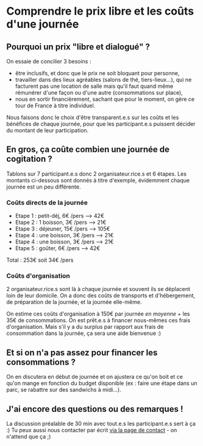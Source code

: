 # Comprendre le prix libre et les coûts d'une journée

## Pourquoi un prix "libre et dialogué" ?

On essaie de concilier 3 besoins :
- être inclusifs, et donc que le prix ne soit bloquant pour personne,
- travailler dans des lieux agréables (salons de thé, tiers-lieux...), qui ne facturent pas une location de salle mais qu'il faut quand même rémunérer d'une façon ou d'une autre (consommations sur place),
- nous en sortir financièrement, sachant que pour le moment, on gère ce tour de France à titre individuel.

Nous faisons donc le choix d'être transparent.e.s sur les coûts et les bénéfices de chaque journée, pour que les participant.e.s puissent décider du montant de leur participation.

## En gros, ça coûte combien une journée de cogitation ?

Tablons sur 7 participant.e.s donc 2 organisateur.rice.s et 6 étapes. Les montants ci-dessous sont donnés à titre d'exemple, évidemment chaque journée est un peu différente.

### Coûts directs de la journée
- Etape 1 : petit-déj, 6€ /pers --> 42€
- Etape 2 : 1 boisson, 3€ /pers --> 21€
- Etape 3 : déjeuner, 15€ /pers --> 105€
- Etape 4 : une boisson, 3€ /pers --> 21€
- Etape 4 : une boisson, 3€ /pers --> 21€
- Etape 5 : goûter, 6€ /pers --> 42€

Total : 253€ soit 34€ /pers

### Coûts d'organisation

2 organisateur.rice.s sont là à chaque journée et souvent ils se déplacent loin de leur domicile.
On a donc des coûts de transports et d'hébergement, de préparation de la journée, et la journée elle-même.

On estime ces coûts d'organisation à 150€ par journée *en moyenne* + les 35€ de consommations.
On est prêt.e.s à financer nous-mêmes ces frais d'organisation. Mais s'il y a du surplus par rapport aux frais de consommation dans la journée, ça sera une aide bienvenue :)

## Et si on n'a pas assez pour financer les consommations ?

On en discutera en début de journée et on ajustera ce qu'on boit et ce qu'on mange en fonction du budget disponible (ex : faire une étape dans un parc, se rabattre sur des sandwichs à midi...).

## J'ai encore des questions ou des remarques !

La discussion préalable de 30 min avec tout.e.s les participant.e.s sert à ça :)
Tu peux aussi nous contacter par écrit [via la page de contact](a-propos-de-nous/nous-contacter.html) - on n'attend que ça ;)
